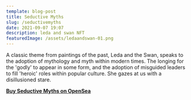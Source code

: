 ```yaml
---
template: blog-post
title: Seductive Myths
slug: /seductivemyths
date: 2021-09-07 19:07
description: leda and swan NFT
featuredImage: /assets/ledaandswan-01.png
---
```

A classic theme from paintings of the past, Leda and the Swan, speaks to the adoption of mythology and myth within modern times. The longing for the 'godly' to appear in some form, and the adoption of misguided leaders to fill 'heroic' roles within popular culture. She gazes at us with a disillusioned stare.

**[Buy Seductive Myths on OpenSea](https://opensea.io/assets/0x495f947276749ce646f68ac8c248420045cb7b5e/75511496996509083340559006059282024395904634734945582606826898919445028143105)**